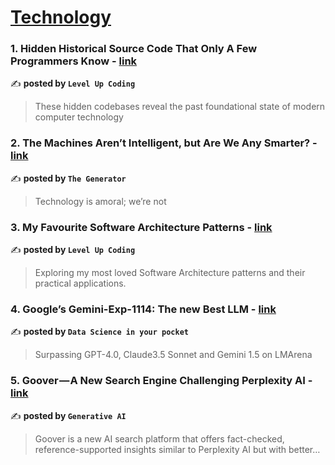 
<h1><a href=https://medium.com/tag/technology/recommended target="_blank" rel="noopener noreferrer">Technology</a></h1>
<h3>1. Hidden Historical Source Code That Only A Few Programmers Know - <a href="https://medium.com/gitconnected/hidden-historical-source-code-that-only-a-few-programmers-know-1337c8482886" target="_blank" rel="noopener noreferrer">link</a></h3>

✍️ **posted by `Level Up Coding`**

<blockquote>These hidden codebases reveal the past foundational state of modern computer technology</blockquote>

<h3>2. The Machines Aren’t Intelligent, but Are We Any Smarter? - <a href="https://medium.com/the-generator/the-machines-arent-intelligent-but-are-we-any-smarter-9e0edacfb49d" target="_blank" rel="noopener noreferrer">link</a></h3>

✍️ **posted by `The Generator`**

<blockquote>Technology is amoral; we’re not</blockquote>

<h3>3. My Favourite Software Architecture Patterns - <a href="https://medium.com/gitconnected/my-favourite-software-architecture-patterns-0e57073b4be1" target="_blank" rel="noopener noreferrer">link</a></h3>

✍️ **posted by `Level Up Coding`**

<blockquote>Exploring my most loved Software Architecture patterns and their practical applications.</blockquote>

<h3>4. Google’s Gemini-Exp-1114: The new Best LLM - <a href="https://medium.com/data-science-in-your-pocket/googles-gemini-exp-1114-the-new-best-llm-aa13f2310864" target="_blank" rel="noopener noreferrer">link</a></h3>

✍️ **posted by `Data Science in your pocket`**

<blockquote>Surpassing GPT-4.0, Claude3.5 Sonnet and Gemini 1.5 on LMArena</blockquote>

<h3>5. Goover — A New Search Engine Challenging Perplexity AI - <a href="https://medium.com/generative-ai/goover-a-new-search-engine-challenging-perplexity-ai-18c38b75dece" target="_blank" rel="noopener noreferrer">link</a></h3>

✍️ **posted by `Generative AI`**

<blockquote>Goover is a new AI search platform that offers fact-checked, reference-supported insights similar to Perplexity AI but with better…</blockquote>


